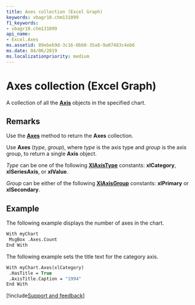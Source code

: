 ```yaml
---
title: Axes collection (Excel Graph)
keywords: vbagr10.chm131099
f1_keywords:
- vbagr10.chm131099
api_name:
- Excel.Axes
ms.assetid: 89ebeb9d-3c16-0bb0-35a8-9a07483c4eb6
ms.date: 04/06/2019
ms.localizationpriority: medium
---
```



# Axes collection (Excel Graph)

A collection of all the **[Axis](Excel.Axis-graph-object.md)** objects in the specified chart.


## Remarks

Use the **[Axes](excel.axes-graph-method.md)** method to return the **Axes** collection. 

Use **Axes** (_type_, _group_), where _type_ is the axis type and _group_ is the axis group, to return a single **Axis** object.

_Type_ can be one of the following **[XlAxisType](excel.xlaxistype.md)** constants: **xlCategory**, **xlSeriesAxis**, or **xlValue**.

_Group_ can be either of the following **[XlAxisGroup](excel.xlaxisgroup.md)** constants: **xlPrimary** or **xlSecondary**. 


## Example

The following example displays the number of axes in the chart.

```vb
With myChart 
 MsgBox .Axes.Count 
End With
```

The following example sets the title text for the category axis.

```vb
With myChart.Axes(xlCategory) 
 .HasTitle = True 
 .AxisTitle.Caption = "1994" 
End With
```


[!include[Support and feedback](~/includes/feedback-boilerplate.md)]